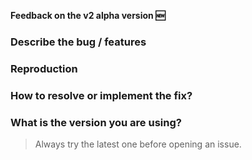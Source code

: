 **Feedback on the v2 alpha version 🆕**

### Describe the bug / features

<!-- You can go in detail here on why it's necessary -->

### Reproduction

<!--
  Reproduce the code you're currently using which doesn't work as expected.
  Use https://codesandbox.io/s/github/algolia/create-instantsearch-app/tree/templates/vue-instantsearch
  And change the version number.
-->

### How to resolve or implement the fix?

<!-- Mandatory if this is not applicable -->

### What is the version you are using?

> Always try the latest one before opening an issue.

<!-- e.g. v2.0.0-alpha.1 -->

